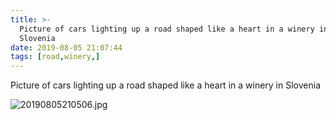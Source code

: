 ```yaml
---
title: >-
  Picture of cars lighting up a road shaped like a heart in a winery in
  Slovenia
date: 2019-08-05 21:07:44
tags: [road,winery,]
---
```

Picture of cars lighting up a road shaped like a heart in a winery in Slovenia

![20190805210506.jpg](https://i.loli.net/2019/08/05/OTd7I3xlp2sHAtg.jpg)